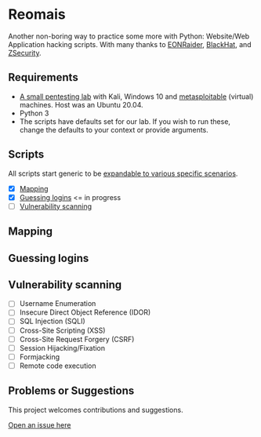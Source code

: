 # Reomais

Another non-boring way to practice some more with Python: Website/Web Application hacking scripts.
With many thanks to [EONRaider](https://github.com/EONRaider), [BlackHat](https://www.blackhat.com/), and [ZSecurity](https://zsecurity.org/).

## Requirements

* [A small pentesting lab](https://github.com/tymyrddin/ymrir/wiki/pentesting-lab.md) with Kali, Windows 10 and [metasploitable](https://information.rapid7.com/metasploitable-download.html) (virtual) machines. Host was an Ubuntu 20.04.
* Python 3
* The scripts have defaults set for our lab. If you wish to run these, change the defaults to your context or provide arguments.

## Scripts

All scripts start generic to be [expandable to various specific scenarios](https://github.com/tymyrddin/reomais/wiki).

- [x] [Mapping](mapping)
- [x] [Guessing logins](guessing)           <= in progress
- [ ] [Vulnerability scanning](scanning)

## Mapping

## Guessing logins

## Vulnerability scanning

- [ ] Username Enumeration 
- [ ] Insecure Direct Object Reference (IDOR)
- [ ] SQL Injection (SQLI)
- [ ] Cross-Site Scripting (XSS)
- [ ] Cross-Site Request Forgery (CSRF)
- [ ] Session Hijacking/Fixation
- [ ] Formjacking
- [ ] Remote code execution

## Problems or Suggestions

This project welcomes contributions and suggestions. 

[Open an issue here](https://github.com/tymyrddin/reomais/issues)